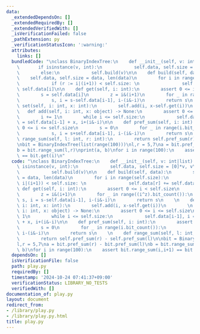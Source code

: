 ```yaml
---
data:
  _extendedDependsOn: []
  _extendedRequiredBy: []
  _extendedVerifiedWith: []
  _isVerificationFailed: false
  _pathExtension: py
  _verificationStatusIcon: ':warning:'
  attributes:
    links: []
  bundledCode: "\nclass BinaryIndexTree:\n    def __init__(self, v: int|list):\n \
    \       if isinstance(v, int):\n            self.data, self.size = [0]*v, v\n\
    \        else:\n            self.build(v)\n\n    def build(self, data):\n    \
    \    self.data, self.size = data, len(data)\n        for i in range(self.size):\n\
    \            if (r := i|(i+1)) < self.size: \n                self.data[r] +=\
    \ self.data[i]\n\n    def get(self, i: int):\n        assert 0 <= i < self.size\n\
    \        s = self.data[i]\n        z = i&(i+1)\n        for _ in range((i^z).bit_count()):\n\
    \            s, i = s-self.data[i-1], i-(i&-i)\n        return s\n    \n    def\
    \ set(self, i: int, x: int):\n        self.add(i, x-self.get(i))\n        \n \
    \   def add(self, i: int, x: object) -> None:\n        assert 0 <= i <= self.size\n\
    \        i += 1\n        while i <= self.size:\n            self.data[i-1], i\
    \ = self.data[i-1] + x, i+(i&-i)\n\n    def pref_sum(self, i: int):\n        assert\
    \ 0 <= i <= self.size\n        s = 0\n        for _ in range(i.bit_count()):\n\
    \            s, i = s+self.data[i-1], i-(i&-i)\n        return s\n    \n    def\
    \ range_sum(self, l: int, r: int):\n        return self.pref_sum(r) - self.pref_sum(l)\n\
    \nbit = BinaryIndexTree(list(range(100)))\nl,r = 5,7\na = bit.pref_sum(r) - bit.pref_sum(l)\n\
    b = bit.range_sum(l,r)\nprint(a, b)\nfor i in range(100):\n    assert bit.range_sum(i,i+1)\
    \ == bit.get(i)\n"
  code: "\nclass BinaryIndexTree:\n    def __init__(self, v: int|list):\n        if\
    \ isinstance(v, int):\n            self.data, self.size = [0]*v, v\n        else:\n\
    \            self.build(v)\n\n    def build(self, data):\n        self.data, self.size\
    \ = data, len(data)\n        for i in range(self.size):\n            if (r :=\
    \ i|(i+1)) < self.size: \n                self.data[r] += self.data[i]\n\n   \
    \ def get(self, i: int):\n        assert 0 <= i < self.size\n        s = self.data[i]\n\
    \        z = i&(i+1)\n        for _ in range((i^z).bit_count()):\n           \
    \ s, i = s-self.data[i-1], i-(i&-i)\n        return s\n    \n    def set(self,\
    \ i: int, x: int):\n        self.add(i, x-self.get(i))\n        \n    def add(self,\
    \ i: int, x: object) -> None:\n        assert 0 <= i <= self.size\n        i +=\
    \ 1\n        while i <= self.size:\n            self.data[i-1], i = self.data[i-1]\
    \ + x, i+(i&-i)\n\n    def pref_sum(self, i: int):\n        assert 0 <= i <= self.size\n\
    \        s = 0\n        for _ in range(i.bit_count()):\n            s, i = s+self.data[i-1],\
    \ i-(i&-i)\n        return s\n    \n    def range_sum(self, l: int, r: int):\n\
    \        return self.pref_sum(r) - self.pref_sum(l)\n\nbit = BinaryIndexTree(list(range(100)))\n\
    l,r = 5,7\na = bit.pref_sum(r) - bit.pref_sum(l)\nb = bit.range_sum(l,r)\nprint(a,\
    \ b)\nfor i in range(100):\n    assert bit.range_sum(i,i+1) == bit.get(i)"
  dependsOn: []
  isVerificationFile: false
  path: play.py
  requiredBy: []
  timestamp: '2024-10-24 07:41:37+09:00'
  verificationStatus: LIBRARY_NO_TESTS
  verifiedWith: []
documentation_of: play.py
layout: document
redirect_from:
- /library/play.py
- /library/play.py.html
title: play.py
---
```

